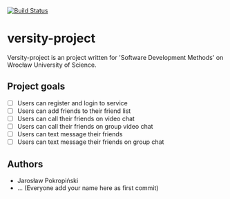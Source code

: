 [![Build Status](https://travis-ci.org/JaroslawPokropinski/versity-project.svg?branch=master)](https://travis-ci.org/JaroslawPokropinski/versity-project)
# versity-project

Versity-project is an project written for 'Software Development Methods' on Wrocław University of Science.

## Project goals
- [ ] Users can register and login to service
- [ ] Users can add friends to their friend list
- [ ] Users can call their friends on video chat
- [ ] Users can call their friends on group video chat
- [ ] Users can text message their friends
- [ ] Users can text message their friends on group chat

## Authors
+ Jarosław Pokropiński
+ ... (Everyone add your name here as first commit)
